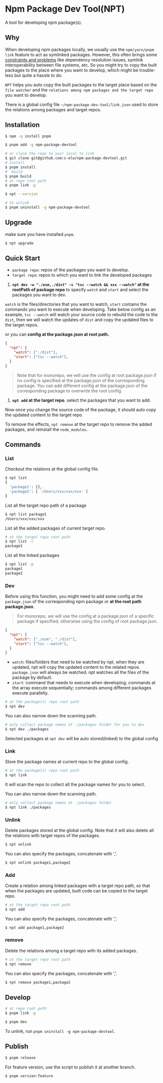 # Npm Package Dev Tool(NPT)

A tool for developing npm package(s).

## Why

When developing npm packages locally, we usually use the `npm/yarn/pnpm link` feature to act as symlinked packages. However, this often brings some [constraints and problems](https://github.com/yarnpkg/yarn/issues/1761#issuecomment-259706202) like dependency resolution issues, symlink interoperability between file systems, etc. So you might try to copy the built packages to the place where you want to develop, which might be trouble-less but quite a hassle to do.

`NPT` helps you auto copy the built packages to the target place based on the `file watcher` and the `relations among npm packages and the target repo` you want to develop.

There is a global config file `~/npm-package-dev-tool/link.json` used to store the relations among packages and target repos.

## Installation

```bash
$ npm -g install pnpm

$ pnpm add -g npm-package-devtool

# or clone the repo to your local to link
$ git clone git@github.com:s-elo/npm-package-devtool.git
# install
$ pnpm install
#  build
$ pnpm build
# at repo root path
$ pnpm link -g

$ npt --version

# to unlink
$ pnpm uninstall -g npm-package-devtool
```

## Upgrade

make sure you have installed `pnpm`.

```bash
$ npt upgrade
```

## Quick Start

- `package repo`: repos of the packages you want to develop.
- `target repo`: repos to which you want to link the developed packages

1. **`npt dev -w "./esm,./dist" -s "tsc --watch && xxx --watch"` at the rootPath of package repo** to specify `watch` and `start` and select the packages you want to dev.

`watch` is the files/directories that you want to watch, `start` contains the commands you want to execute when developing. Take below config as an example, `tsc --watch` will watch your source code to rebuild the code to the `dist`, then we will watch the updates of `dist` and copy the updated files to the target repos.

or you can **config at the package.json at root path.**

```json
{
  "npt": {
    "watch": ["./dist"],
    "start": ["tsc --watch"],
  }
}
```

> Note that for monorepo, we will use the config at root package.json if no config is specified at the package.json of the corresponding package. You can add different config at the package.json of the corresponding package to overwrite the root config.

1. **`npt add` at the target repo**. select the packages that you want to add.

Now once you change the source code of the package, it should auto copy the updated content to the target repo.

To remove the effects, `npt remove` at the target repo to remove the added packages, and reinstall the `node_modules`.

## Commands

### List

Checkout the relations at the global config file.

```bash
$ npt list
{
  'package1': [],
  'package2': [ '/Users/xxx/xxx/xxx' ]
}
```

List all the target repo path of a package

```bash
$ npt list package1
/Users/xxx/xxx/xxx
```

List all the added packages of current target repo.

```bash
# at the target repo root path
$ npt list -c
package1
```

List all the linked packages

```bash
$ npt list -p
package1
package2
```

### Dev

Before using this function, you might need to add some config at the `package.json` of the corresponding npm package or **at the root path package.json**.

> For monorepo, we will use the config at a package.json of a specific package if specified, otherwise using the config of root package.json.

```json
{
  "npt": {
    "watch": ["./esm", "./dist"],
    "start": ["tsc --watch"],
  }
}
```

- `watch`: files/folders that need to be watched by npt, when they are updated, npt will copy the updated content to the related repos. `package.json` will always be watched. npt watches all the files of the package by default.
- `start`: command that needs to execute when developing; commands at the array execute sequentially; commands among different packages execute parallelly. 

```bash
# at the package(s) repo root path
$ npt dev
```

You can also narrow down the scanning path.

```bash
# only collect package names at ./packages folder for you to dev
$ npt dev ./packages
```

Selected packages at `npt dev` will be auto stored(linked) to the global config

### Link

Store the package names at current repo to the global config.

```bash
# at the package(s) repo root path
$ npt link
```

It will scan the repo to collect all the package names for you to select.

You can also narrow down the scanning path.

```bash
# only collect package names at ./packages folder
$ npt link ./packages
```

### Unlink

Delete packages stored at the global config. Note that it will also delete all the relations with target repos of the packages.

```bash
$ npt unlink
```

You can also specify the packages, concatenate with ','.

```bash
$ npt unlink package1,package2
```

### Add

Create a relation among linked packages with a target repo path, so that when the packages are updated, built code can be copied to the target repo.

```bash
# at the target repo root path
$ npt add
```

You can also specify the packages, concatenate with ','.

```bash
$ npt add package1,package2
```

### remove

Delete the relations among a target repo with its added packages.

```bash
# at the target repo root path
$ npt remove
```

You can also specify the packages, concatenate with ','.

```bash
$ npt remove package1,package2
```

## Develop

```bash
# at repo root path
$ pnpm link -g

$ pnpm dev
```

To unlink, run `pnpm uninstall -g npm-package-devtool`.

## Publish

```bash
$ pnpm release
```

For feature version, use the script to publish it at another branch.

```bash
$ pnpm version:feature
```

